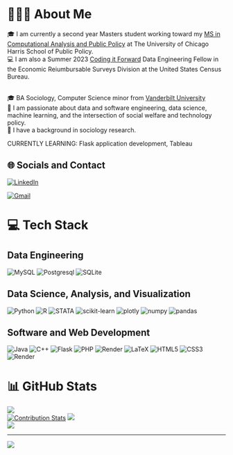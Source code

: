 # 👩🏿‍💻 About Me
🎓 I am currently a second year Masters student working toward my [MS in Computational Analysis and Public Policy](https://capp.uchicago.edu/) at The University of Chicago Harris School of Public Policy.<br>
💻 I am also a Summer 2023 [Coding it Forward](https://www.codingitforward.com/summer-fellowships) Data Engineering Fellow in the Economic Reiumbursable Surveys Division at the United States Census Bureau.<br><br>

🎓 BA Sociology, Computer Science minor from [Vanderbilt University](vanderbilt.edu)<br>
🌱 I am passionate about data and software engineering, data science, machine learning, and the intersection of social welfare and technology policy.<br>
🔭 I have a background in sociology research. <br>

CURRENTLY LEARNING: Flask application development, Tableau


## 🌐 Socials and Contact
[![LinkedIn](https://img.shields.io/badge/LinkedIn-%230077B5.svg?logo=linkedin&logoColor=white)](https://www.linkedin.com/in/chanteria-milner/)

[![Gmail](https://img.shields.io/badge/Gmail-D14836?style=for-the-badge&logo=gmail&logoColor=white)](mailto:chanteria.milner@gmail.com?subject=Introduction&body=Hello%20Chanteria%2C%0A%0AI%20hope%20your%20day%20is%20going%20well.%20I%20found%20your%20profile%20on%20GitHub%20and%20I%20was%20interested%20in%20%3CINSERT%20MESSAGE%3E.%0A%0AAll%20the%20best%2C%0A%3CINSERT%20NAME%3E)

# 💻 Tech Stack

## Data Engineering
![MySQL](https://img.shields.io/badge/MySQL-005C84?style=for-the-badge&logo=mysql&logoColor=white) ![Postgresql](https://img.shields.io/badge/PostgreSQL-316192?style=for-the-badge&logo=postgresql&logoColor=white) ![SQLite](https://img.shields.io/badge/SQLite-07405E?style=for-the-badge&logo=sqlite&logoColor=white)

## Data Science, Analysis, and Visualization
![Python](https://img.shields.io/badge/python-3670A0?style=for-the-badge&logo=python&logoColor=ffdd54) ![R](https://img.shields.io/badge/r-%23276DC3.svg?style=for-the-badge&logo=r&logoColor=white) ![STATA](https://img.shields.io/badge/stata-4A90E2?style=for-the-badge&logo=stata&logoColor=white) ![scikit-learn](https://img.shields.io/badge/scikit_learn-F7931E?style=for-the-badge&logo=scikit-learn&logoColor=white) ![plotly](https://img.shields.io/badge/Plotly-239120?style=for-the-badge&logo=plotly&logoColor=white) ![numpy](https://img.shields.io/badge/Numpy-777BB4?style=for-the-badge&logo=numpy&logoColor=white) ![pandas](https://img.shields.io/badge/Pandas-2C2D72?style=for-the-badge&logo=pandas&logoColor=white)

## Software and Web Development
![Java](https://img.shields.io/badge/Java-323330?style=for-the-badge&logo=oracle&logoColor=blue) ![C++](https://img.shields.io/badge/C%2B%2B-00599C?style=for-the-badge&logo=c%2B%2B&logoColor=white) ![Flask](https://img.shields.io/badge/Flask-000000?style=for-the-badge&logo=flask&logoColor=white) ![PHP](https://img.shields.io/badge/PHP-777BB4?style=for-the-badge&logo=php&logoColor=white) ![Render](https://img.shields.io/badge/Render-46E3B7?style=for-the-badge&logo=render&logoColor=white) ![LaTeX](https://img.shields.io/badge/latex-%23008080.svg?style=for-the-badge&logo=latex&logoColor=white) ![HTML5](https://img.shields.io/badge/HTML5-E34F26?style=for-the-badge&logo=html5&logoColor=white) ![CSS3](https://img.shields.io/badge/CSS3-1572B6?style=for-the-badge&logo=css3&logoColor=white) ![Render](https://img.shields.io/badge/Render-46E3B7?style=for-the-badge&logo=render&logoColor=white)


# 📊 GitHub Stats
![](https://github-readme-stats.vercel.app/api?username=chanteriam&theme=dark&hide_border=false&include_all_commits=true&count_private=true)<br/>
[![Contribution Stats](https://github-contribution-stats.vercel.app/api/?username=chanteriam)](https://github.com/LordDashMe/github-contribution-stats/)
![](https://github-readme-streak-stats.herokuapp.com/?user=chanteriam&theme=dark&hide_border=false)<br/>
![](https://github-readme-stats.vercel.app/api/top-langs/?username=chanteriam&theme=dark&hide_border=false&include_all_commits=true&count_private=true&layout=compact)

---
[![](https://visitcount.itsvg.in/api?id=chanteriam&icon=0&color=0)](https://visitcount.itsvg.in)

<!-- Proudly created with GPRM ( https://gprm.itsvg.in ) -->
